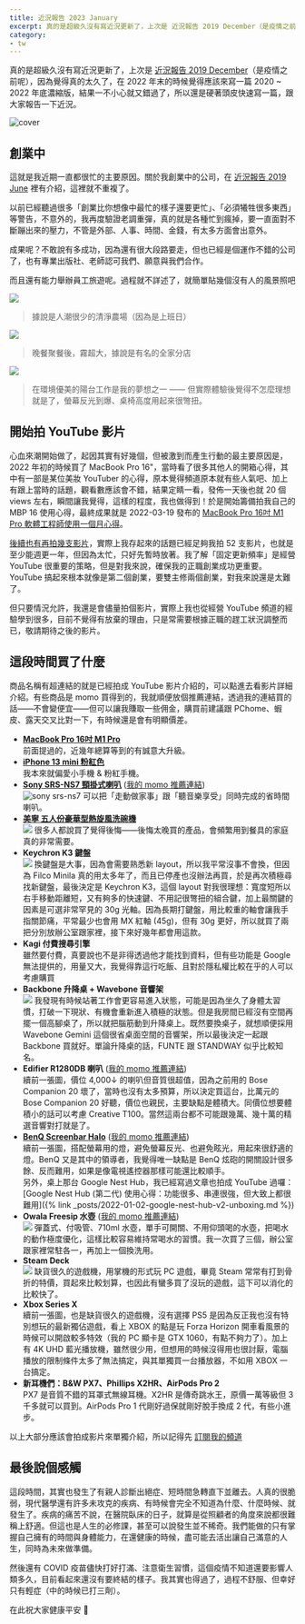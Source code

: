 ```yaml
---
title: 近況報告 2023 January
excerpt: 真的是超級久沒有寫近況更新了，上次是 近況報告 2019 December（是疫情之前呢），因為覺得真的太久了，在 2022 年末的時候覺得應該來寫一篇 2020 ~ 2022 年底濃縮版，結果一不小心就又錯過了，所以還是硬著頭皮快速寫一篇，跟大家報告一下近況。
category:
- tw
---
```


真的是超級久沒有寫近況更新了，上次是 [近況報告 2019 December](https://medium.com/@ascendbruce/diary-2019-december-fd7dffff1c98)（是疫情之前呢），因為覺得真的太久了，在 2022 年末的時候覺得應該來寫一篇 2020 ~ 2022 年底濃縮版，結果一不小心就又錯過了，所以還是硬著頭皮快速寫一篇，跟大家報告一下近況。

![cover](/images/posts/2023-01-02-working-from-balcony.jpg)

## 創業中

這就是我近期一直都很忙的主要原因。關於我創業中的公司，在 [近況報告 2019 June](https://medium.com/@ascendbruce/diary-2019-june-2fbe42973776) 裡有介紹，這裡就不重複了。

以前已經聽過很多「創業比你想像中最忙的樣子還要更忙」、「必須犧牲很多東西」等警告，不意外的，我再度驗證老調重彈，真的就是各種忙到瘋掉，要一直面對不斷蹦出來的壓力，不管是外部、人事、時間、金錢，有太多方面會出意外。

成果呢？不敢說有多成功，因為還有很大段路要走，但也已經是個運作不錯的公司了，也有專業出版社、老師認可我們、願意與我們合作。

而且還有能力舉辦員工旅遊呢。過程就不詳述了，就簡單貼幾個沒有人的風景照吧

![](/images/posts/2023-01-02-cingjing-farm.jpg)
> 據說是人潮很少的清淨農場（因為是上班日）

![](/images/posts/2023-01-02-cingjing-famimart.jpg)
> 晚餐聚餐後，霧超大，據說是有名的全家分店

![](/images/posts/2023-01-02-working-from-balcony.jpg)
> 在環境優美的陽台工作是我的夢想之一 —— 但實際體驗後覺得不怎麼理想就是了，螢幕反光到爆、桌椅高度用起來很彆扭。

## 開始拍 YouTube 影片

心血來潮開始做了，起因其實有好幾個，但被激到而產生行動的最主要原因是，2022 年初的時候買了 MacBook Pro 16"，當時看了很多其他人的開箱心得，其中有一部是某位美妝 YouTuber 的心得，原本覺得頻道原本就有些人氣吧、加上有跟上當時的話題，觀看數應該會不錯，結果定睛一看，發佈一天後也就 20 個 views 左右，瞬間讓我覺得，這樣的程度，我也做得到！於是開始籌備拍我自己的 MBP 16 使用心得，最終成果就是 2022-03-19 發布的 [MacBook Pro 16吋 M1 Pro 軟體工程師使用一個月心得](https://www.youtube.com/watch?v=uqTpGlnkjjg)。

[後續也有再拍幾支影片](https://www.youtube.com/@BruceToyRoom/videos)，實際上我存起來的話題已經足夠我拍 52 支影片，也就是至少能週更一年，但因為太忙，只好先暫時放著。我了解「固定更新頻率」是經營 YouTube 很重要的策略，但是對我來說，確保我的正職創業成功更重要。YouTube 搞起來根本就像是第二個創業，要雙主修兩個創業，對我來說還是太難了。

但只要情況允許，我還是會儘量拍個影片，實際上我也從經營 YouTube 頻道的經驗學到很多，目前不覺得有放棄的理由，只是常需要根據正職的趕工狀況調整而已，敬請期待之後的影片。

## 這段時間買了什麼

商品名稱有超連結的就是已經拍成 YouTube 影片介紹的，可以點進去看影片詳細介紹。有些商品是 momo 買得到的，我就順便放個推薦連結，透過我的連結買的話——不會變便宜——但可以讓我賺取一些佣金，購買前建議跟 PChome、蝦皮、露天交叉比對一下，有時候還是會有明顯價差。

* **[MacBook Pro 16吋 M1 Pro](https://www.youtube.com/watch?v=uqTpGlnkjjg)**  
  前面提過的，近幾年總算等到的有誠意大升級。
* **[iPhone 13 mini 粉紅色](https://www.youtube.com/watch?v=ls_kPJdsv5o)**  
  我本來就偏愛小手機 & 粉紅手機。
* **[Sony SRS-NS7 頸掛式喇叭](https://www.youtube.com/watch?v=6lN9D9lEX90)** ([我的 momo 推薦連結](https://www.momoshop.com.tw/goods/GoodsDetail.jsp?i_code=10598822&memid=6000018258&cid=apuad&oid=1&osm=league))  
  ![sony srs-ns7](/images/posts/2023-01-02-sony-srs-ns7.jpg)
  可以把「走動做家事」跟「聽音樂享受」同時完成的省時間喇叭。
* **[美寧 五人份豪華型熱旋風洗碗機](https://www.youtube.com/watch?v=6cIpFZJs0w0)**  
  ![](/images/posts/2023-01-02-dish-washer.jpg)
  很多人都說買了覺得後悔——後悔太晚買的產品，會頻繁用到餐具的家庭真的非常需要。
* **Keychron K3 鍵盤**  
  ![](/images/posts/2023-01-02-keychron-k3.jpg)
  換鍵盤是大事，因為會需要熟悉新 layout，所以我平常沒事不會換，但因為 Filco Minila 真的用太多年了，而且已停產也沒辦法再買，於是再次積極尋找新鍵盤，最後決定是 Keychron K3，這個 layout 對我很理想：寬度短所以右手移動距離短，又有夠多的快速鍵、不用記很彆扭的組合鍵，加上最關鍵的因素是可選非常罕見的 30g 光軸。因為長期打鍵盤，用比較重的軸會讓我手指關節痛，平常最少也會用 MX 紅軸 (45g)，但有 30g 更好，所以就買了兩把分別放辦公室跟家裡，接下來好幾年都會用這款。
* **Kagi 付費搜尋引擎**  
  雖然要付費，真要說也不是非得透過他才能找到資料，但有些功能是 Google 無法提供的，用量又大，我覺得靠這行吃飯、且對於隱私權比較在乎的人可以考慮購買
* **Backbone 升降桌 + Wavebone 音響架**  
  ![](/images/posts/2023-01-02-backbone-standing-desk-wavebone-gemini.jpg)
  我發現有時候站著工作會更容易進入狀態，可能是因為坐久了身體太習慣，打破一下現狀、有機會重新進入積極的狀態。但是我房間已經沒有空間再擺一個高腳桌了，所以就把腦筋動到升降桌上。既然要換桌子，就想順便採用 Wavebone Gemini 這個很省桌面空間的音響架，所以最後決定一起跟 Backbone 買就好。單論升降桌的話，FUNTE 跟 STANDWAY 似乎比較知名。
* **Edifier R1280DB 喇叭** ([我的 momo 推薦連結](https://www.momoshop.com.tw/goods/GoodsDetail.jsp?i_code=7050882&memid=6000018258&cid=apuad&oid=1&osm=league))  
  續前一張圖，價位 4,000↓ 的喇叭但音質很超值，因為之前用的 Bose Companion 20 壞了，當時也沒有太多預算，所以決定買這台，比萬元的 Bose Companion 20 好聽，價位也親民，主要缺點是體積大。同價位想要體積小的話可以考慮 Creative T100。當然這兩台都不可能跟幾萬、幾十萬的精選音響對打就是了。
* **[BenQ Screenbar Halo](https://www.youtube.com/watch?v=CqL7tvwDM5U)** ([我的 momo 推薦連結](https://www.momoshop.com.tw/goods/GoodsDetail.jsp?i_code=9007508&memid=6000018258&cid=apuad&oid=1&osm=league))  
  續前一張圖，搭配螢幕用的燈，避免螢幕反光、也避免眩光，用起來很舒適的燈。BenQ 又是其中的領導者，我覺得唯一缺點是 BenQ 炫砲的開關設計很多餘、反而難用，如果是像電視遙控器那樣可能還比較順手。  
  另外，桌上那台 Google Nest Hub，我已經寫過文章也拍成 YouTube 過囉：[Google Nest Hub (第二代) 使用心得：功能很多、串連很強，但大致上都很難用]({% link _posts/2022-01-02-google-nest-hub-v2-unboxing.md %})
* **Owala Freesip 水壺** ([我的 momo 推薦連結](https://www.momoshop.com.tw/goods/GoodsDetail.jsp?i_code=7928648&memid=6000018258&cid=apuad&oid=1&osm=league))  
  ![](/images/posts/2023-01-02-owala-freesip.jpg)
  彈蓋式、付吸管、710ml 水壺，單手可開關、不用仰頭喝的水壺，把喝水的動作極度優化，這樣比較容易維持常喝水的習慣。我一次買了三個，辦公室跟家裡常駐各一，再加上一個換洗用。
* **Steam Deck**  
  ![](/images/posts/2023-01-02-steam-deck-xbox-xsx.jpg)
  缺貨很久的遊戲機，用掌機的形式玩 PC 遊戲，畢竟 Steam 常常有打到骨折的特價，買起來比較划算，也因此有蠻多買了沒玩的遊戲，這下可以消化的比較快了。
* **Xbox Series X**  
  續前一張圖，也是缺貨很久的遊戲機，沒有選擇 PS5 是因為反正我也沒有特別想玩的最新獨佔遊戲，看上 XBOX 的點是玩 Forza Horizon 開車看風景的時候可以開啟較多特效（我的 PC 顯卡是 GTX 1060，有點不夠力了）。加上有 4K UHD 藍光播放機，雖然很少用，但想用的時候沒得用也很討厭，電腦播放的限制條件太多了無法搞定，與其單獨買一台播放器，不如用 XBOX 一台搞定。
* **新耳機們：B&W PX7、Phillips X2HR、AirPods Pro 2**  
  PX7 是音質不錯的耳罩式無線耳機。X2HR 是傳奇跳水王，原價一萬等級但 3 千多就可以買到。AirPods Pro 1 代剛好過保就剛好脫手換成 2 代，有些小進步。

以上大部分應該會拍成影片來單獨介紹，所以記得先 [訂閱我的頻道](https://www.youtube.com/c/BruceToyRoom)

## 最後說個感觸

這段時間，其實也發生了有親人診斷出絕症、短時間急轉直下並離去。人真的很脆弱，現代醫學還有許多未攻克的疾病、有時候會完全不知道為什麼、什麼時候、就發生了。疾病的痛苦不說，在醫院臥床的日子，就算是從照顧者的角度來說都很難稱上舒適。但這也是人生的必修課，甚至可以說發生並不稀奇。我們能做的只有掌握自己擁有的時間與身體能力，在還健康的時候，盡可能去活出讓自己滿意的人生，同時為未來做準備。

然後還有 COVID 疫苗儘快打好打滿、注意衛生習慣，這個疫情不知道還要影響人類多久，目前看起來還沒有要終結的樣子。我其實也得過了，過程不舒服、但幸好只有輕症（中的時候已打三劑）。

在此祝大家健康平安 🙏
